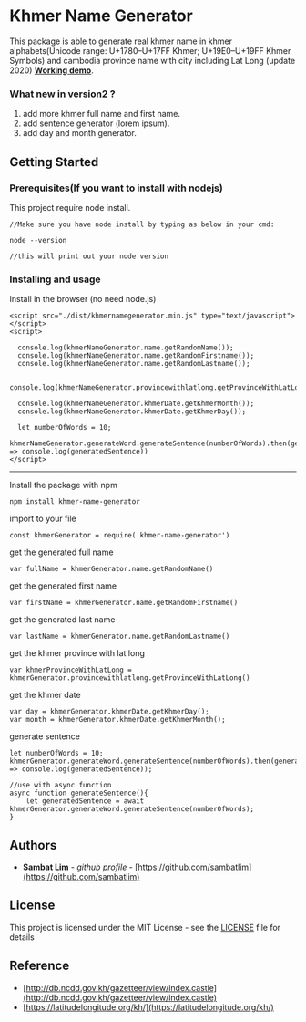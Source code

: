 
# Khmer Name Generator

This package is able to generate real khmer name in khmer alphabets(Unicode range: U+1780–U+17FF Khmer; U+19E0–U+19FF Khmer Symbols) and cambodia province name with city including Lat Long (update 2020) **[Working demo](https://sambatlim.github.io/khmer-name-generator/)**. 

### What new in version2 ?
1. add more khmer full name and first name.
2. add sentence generator (lorem ipsum).
3. add day and month generator.

## Getting Started

### Prerequisites(If you want to install with nodejs)
This project require node install.

```
//Make sure you have node install by typing as below in your cmd:

node --version

//this will print out your node version
```

### Installing and usage
Install in the browser (no need node.js)
```
<script src="./dist/khmernamegenerator.min.js" type="text/javascript"></script>
<script>

  console.log(khmerNameGenerator.name.getRandomName());
  console.log(khmerNameGenerator.name.getRandomFirstname());
  console.log(khmerNameGenerator.name.getRandomLastname());
  
  console.log(khmerNameGenerator.provincewithlatlong.getProvinceWithLatLong());
  
  console.log(khmerNameGenerator.khmerDate.getKhmerMonth());
  console.log(khmerNameGenerator.khmerDate.getKhmerDay());
  
  let numberOfWords = 10;
  khmerNameGenerator.generateWord.generateSentence(numberOfWords).then(generatedSentence => console.log(generatedSentence))
</script>
```

___

Install the package with npm
```
npm install khmer-name-generator
```
import to your file 

```
const khmerGenerator = require('khmer-name-generator')
```

get the generated full name
```
var fullName = khmerGenerator.name.getRandomName()
```
get the generated first name
```
var firstName = khmerGenerator.name.getRandomFirstname()
```
get the generated last name
```
var lastName = khmerGenerator.name.getRandomLastname()
```
get the khmer province with lat long
```
var khmerProvinceWithLatLong = khmerGenerator.provincewithlatlong.getProvinceWithLatLong()
```
get the khmer date
```
var day = khmerGenerator.khmerDate.getKhmerDay();
var month = khmerGenerator.khmerDate.getKhmerMonth();
```

generate sentence
```
let numberOfWords = 10;
khmerGenerator.generateWord.generateSentence(numberOfWords).then(generatedSentence => console.log(generatedSentence));

//use with async function
async function generateSentence(){
    let generatedSentence = await khmerGenerator.generateWord.generateSentence(numberOfWords);
}
```

## Authors

* **Sambat Lim** - *github profile* - [https://github.com/sambatlim](https://github.com/sambatlim)


## License

This project is licensed under the MIT License - see the [LICENSE](LICENSE) file for details

## Reference

* [http://db.ncdd.gov.kh/gazetteer/view/index.castle](http://db.ncdd.gov.kh/gazetteer/view/index.castle)
* [https://latitudelongitude.org/kh/](https://latitudelongitude.org/kh/)
